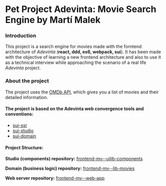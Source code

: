 # Pet Project Adevinta: Movie Search Engine by Martí Malek

### Introduction

This project is a search engine for movies made with the forntend architecture of *Adevinta* (**react, ddd, es6, webpack, sui**). It has been made with the objective of learning a new frontend architecture and also to use it as a technical interview while approaching the scenario of a real life *Adevinta* project. 

### About the project

The project uses the [OMDb API](http://www.omdbapi.com), which gives you a list of movies and their detailed information.

#### The project is based on the Adevinta web convergence tools and conventions:

- [sui-ssr](https://github.com/SUI-Components/sui/tree/master/packages/sui-ssr)
- [sui-studio](https://github.com/SUI-Components/sui/tree/master/packages/sui-studio)
- [sui-domain](https://github.com/SUI-Components/sui/tree/master/packages/sui-domain)

#### Project Structure:

**Studio (components) repository:** [frontend-mv--uilib-components](https://github.com/martimalek/Pet-Project-Adevinta/tree/master/2-frontend-mv--uilib-components)

**Domain (business logic) repository:** [frontend-mv--lib-movies](https://github.com/martimalek/Pet-Project-Adevinta/tree/master/3-frontend-mv--lib-movies)

**Web server repository:** [frontend-mv--web-app](https://github.com/martimalek/Pet-Project-Adevinta/tree/master/4-frontend-mv--web-app)